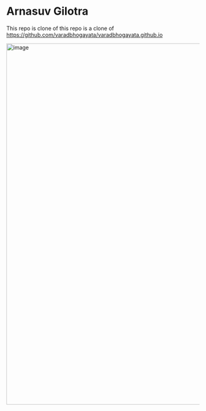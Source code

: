 # Arnasuv Gilotra 

This repo is clone of this repo is a clone of https://github.com/varadbhogayata/varadbhogayata.github.io

<img width="942" alt="image" src="https://github.com/ArnauvGilotra/ArnauvGilotra.github.io/assets/61934622/fe4517ef-dc19-4e34-a6cf-bf81e1e5648f">

